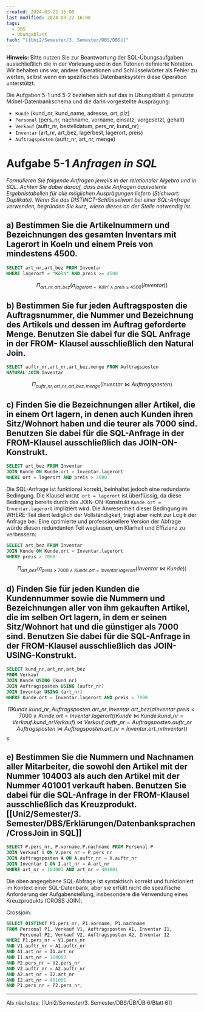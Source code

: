 ```yaml
---
created: 2024-03-22 16:08
last modified: 2024-03-22 16:08
tags:
  - DBS
  - Übungsblatt
fach: "[[Uni2/Semester/3. Semester/DBS/DBS]]"
---
```


**Hinweis:** Bitte nutzen Sie zur Beantwortung der SQL-Übungsaufgaben ausschließlich die in der Vorlesung und in den Tutorien definierte Notation. Wir behalten uns vor, andere Operationen und Schlüsselwörter als Fehler zu werten, selbst wenn ein spezifisches Datenbanksystem diese Operation unterstützt.

Die Aufgaben 5-1 und 5-2 beziehen sich auf das in Übungsblatt 4 genutzte Möbel-Datenbankschema und die darin vorgestellte Ausprägung:

- `Kunde` (kund_nr, kund_name, adresse, ort, plz)
- `Personal` (pers_nr, nachname, vorname, einsatz, vorgesetzt, gehalt)
- `Verkauf` (auftr_nr, bestelldatum, pers_nr, kund_nr)
- `Inventar` (art_nr, art_bez, lagerbest, lagerort, preis)
- `Auftragsposten` (auftr_nr, art_nr, menge)

# Aufgabe 5-1 *Anfragen in SQL*

*Formulieren Sie folgende Anfragen jeweils in der relationaler Algebra und in SQL. Achten Sie dabei darauf, dass beide Anfragen äquivalente Ergebnistabellen für alle möglichen Ausprägungen liefern (Stichwort: Duplikate). Wenn Sie das DISTINCT-Schlüsselwort bei einer SQL-Anfrage verwenden, begründen Sie kurz, wieso dieses an der Stelle notwendig ist.*

## a) Bestimmen Sie die Artikelnummern und Bezeichnungen des gesamten Inventars mit Lagerort in Koeln und einem Preis von mindestens 4500.

```sql
SELECT art_nr,art_bez FROM Inventar
WHERE lagerort = "Köln" AND preis >= 4500
```

$$\Pi_{art\_nr,art\_bez}(\sigma_{lagerort = 'Köln' \ \land \ preis \ \geq \ 4500}(Inventar))$$

## b) Bestimmen Sie fur jeden Auftragsposten die Auftragsnummer, die Nummer und Bezeichnung des Artikels und dessen im Auftrag geforderte Menge. Benutzen Sie dabei fur die SQL Anfrage in der FROM- Klausel ausschließlich den Natural Join.

```SQL
SELECT auftr_nr,art_nr,art_bez,menge FROM Auftragsposten
NATURAL JOIN Inventar
```

$$\Pi_{auftr\_nr,art\_nr,art\_bez,menge}(Inventar \bowtie Auftragsposten)$$

## c) Finden Sie die Bezeichnungen aller Artikel, die in einem Ort lagern, in denen auch Kunden ihren Sitz/Wohnort haben und die teurer als 7000 sind. Benutzen Sie dabei für die SQL-Anfrage in der FROM-Klausel ausschließlich das JOIN-ON-Konstrukt.

```SQL
SELECT art_bez FROM Inventar 
JOIN Kunde ON Kunde.ort = Inventar.lagerort
WHERE ort = lagerort AND preis > 7000
```

Die SQL-Anfrage ist funktional korrekt, beinhaltet jedoch eine redundante Bedingung. Die Klausel `WHERE ort = lagerort` ist überflüssig, da diese Bedingung bereits durch das JOIN-ON-Konstrukt `Kunde.ort = Inventar.lagerort` impliziert wird. Die Anwesenheit dieser Bedingung im WHERE-Teil dient lediglich der Vollständigkeit, trägt aber nicht zur Logik der Anfrage bei. Eine optimierte und professionellere Version der Abfrage würde diesen redundanten Teil weglassen, um Klarheit und Effizienz zu verbessern:

```SQL
SELECT art_bez FROM Inventar 
JOIN Kunde ON Kunde.ort = Inventar.lagerort
WHERE preis > 7000
```

$$\Pi_{art\_bez}(\sigma_{preis \ \gt \ 7000 \ \land \ Kunde.ort = Inventar.lagerort }(Inventar \bowtie Kunde))$$

## d) Finden Sie für jeden Kunden die Kundennummer sowie die Nummern und Bezeichnungen aller von ihm gekauften Artikel, die im selben Ort lagern, in dem er seinen Sitz/Wohnort hat und die günstiger als 7000 sind. Benutzen Sie dabei für die SQL-Anfrage in der FROM-Klausel ausschließlich das JOIN-USING-Konstrukt.

```SQL
SELECT kund_nr,art_nr,art_bez 
FROM Verkauf 
JOIN Kunde USING (kund_nr) 
JOIN Auftragsposten USING (auftr_nr) 
JOIN Inventar USING (art_nr) 
WHERE Kunde.ort = Inventar.lagerort AND preis < 7000
```

$$ΠKunde.kund\_nr,Auftragsposten.art\_nr,Inventar.art\_bez​(σInventar.preis<7000∧Kunde.ort=Inventar.lagerort​((Kunde⋈Kunde.kund\_nr=Verkauf.kund\_nr​Verkauf)⋈Verkauf.auftr\_nr=Auftragsposten.auftr\_nr​Auftragsposten⋈Auftragsposten.art\_nr=Inventar.art\_nr​Inventar))$$
s
## e) Bestimmen Sie die Nummern und Nachnamen aller Mitarbeiter, die sowohl den Artikel mit der Nummer 104003 als auch den Artikel mit der Nummer 401001 verkauft haben. Benutzen Sie dabei für die SQL-Anfrage in der FROM-Klausel ausschließlich das Kreuzprodukt. [[Uni2/Semester/3. Semester/DBS/Erklärungen/Datenbanksprachen/CrossJoin in SQL]]

```SQL
SELECT P.pers_nr, P.vorname,P.nachname FROM Personal P
JOIN Verkauf V ON V.pers_nr = P.pers_nr
JOIN Auftragsposten A ON A.auftr_nr = V.auftr_nr
JOIN Inventar I ON I.art_nr = A.art_nr 
WHERE art_nr = 104003 AND art_nr = 401001
```
Die oben angegebene SQL-Abfrage ist syntaktisch korrekt und funktioniert im Kontext einer SQL-Datenbank, aber sie erfüllt nicht die spezifische Anforderung der Aufgabenstellung, insbesondere die Verwendung eines Kreuzprodukts (CROSS JOIN).

Crossjoin:
```SQL
SELECT DISTINCT P1.pers_nr, P1.vorname, P1.nachname
FROM Personal P1, Verkauf V1, Auftragsposten A1, Inventar I1, 
     Personal P2, Verkauf V2, Auftragsposten A2, Inventar I2
WHERE P1.pers_nr = V1.pers_nr 
AND V1.auftr_nr = A1.auftr_nr 
AND A1.art_nr = I1.art_nr 
AND I1.art_nr = 104003
AND P2.pers_nr = V2.pers_nr 
AND V2.auftr_nr = A2.auftr_nr 
AND A2.art_nr = I2.art_nr 
AND I2.art_nr = 401001
AND P1.pers_nr = P2.pers_nr;
```

---

Als nächstes: [[Uni2/Semester/3. Semester/DBS/ÜB/ÜB 6/Blatt 6]]